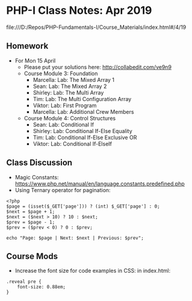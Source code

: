 # PHP-I Class Notes: Apr 2019

file:///D:/Repos/PHP-Fundamentals-I/Course_Materials/index.html#/4/19

## Homework
* For Mon 15 April
  * Please put your solutions here: http://collabedit.com/ve9n9
  * Course Module 3: Foundation
	  * Marcella: Lab: The Mixed Array 1
	  * Sean: Lab: The Mixed Array 2
	  * Shirley: Lab: The Multi Array
	  * Tim: Lab: The Multi Configuration Array
	  * Viktor: Lab: First Program
	  * Marcella: Lab: Additional Crew Members
  * Course Module 4: Control Structures
	* Sean: Lab: Conditional If
    * Shirley: Lab: Conditional If-Else Equality
    * Tim: Lab: Conditional If-Else Exclusive OR
	* Viktor: Lab: Conditional If-ElseIf

## Class Discussion
* Magic Constants: https://www.php.net/manual/en/language.constants.predefined.php
* Using Ternary operator for pagination:
```
<?php
$page = (isset($_GET['page'])) ? (int) $_GET['page'] : 0;
$next = $page + 1;
$next = ($next > 10) ? 10 : $next;
$prev = $page - 1;
$prev = ($prev < 0) ? 0 : $prev;

echo "Page: $page | Next: $next | Previous: $prev";

```

## Course Mods
* Increase the font size for code examples in CSS: in index.html:
```
.reveal pre {
    font-size: 0.88em;
}
```

